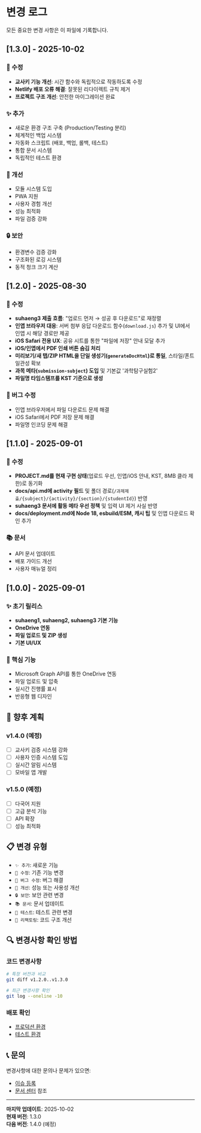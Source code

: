 # 변경 로그

모든 중요한 변경 사항은 이 파일에 기록합니다.

## [1.3.0] - 2025-10-02

### 🔧 수정
- **교사키 기능 개선**: 시간 함수와 독립적으로 작동하도록 수정
- **Netlify 배포 오류 해결**: 잘못된 리다이렉트 규칙 제거
- **프로젝트 구조 개선**: 안전한 마이그레이션 완료

### ✨ 추가
- 새로운 환경 구조 구축 (Production/Testing 분리)
- 체계적인 백업 시스템
- 자동화 스크립트 (배포, 백업, 롤백, 테스트)
- 통합 문서 시스템
- 독립적인 테스트 환경

### 🚀 개선
- 모듈 시스템 도입
- PWA 지원
- 사용자 경험 개선
- 성능 최적화
- 파일 검증 강화

### 🔒 보안
- 환경변수 검증 강화
- 구조화된 로깅 시스템
- 동적 청크 크기 계산

## [1.2.0] - 2025-08-30

### 🔧 수정
- **suhaeng3 제출 흐름**: "업로드 먼저 → 성공 후 다운로드"로 재정렬
- **인앱 브라우저 대응**: 서버 첨부 응답 다운로드 함수(`download.js`) 추가 및 UI에서 인앱 시 해당 경로만 제공
- **iOS Safari 전용 UX**: 공유 시트를 통한 "파일에 저장" 안내 모달 추가
- **iOS/인앱에서 PDF 인쇄 버튼 숨김 처리**
- **미리보기/새 탭/ZIP HTML을 단일 생성기(`generateDocHtml`)로 통일**, 스타일/폰트 일관성 확보
- **과목 메타(`submission-subject`) 도입** 및 기본값 '과학탐구실험2'
- **파일명 타임스탬프를 KST 기준으로 생성**

### 🐛 버그 수정
- 인앱 브라우저에서 파일 다운로드 문제 해결
- iOS Safari에서 PDF 저장 문제 해결
- 파일명 인코딩 문제 해결

## [1.1.0] - 2025-09-01

### 🔧 수정
- **PROJECT.md를 현재 구현 상태**(업로드 우선, 인앱/iOS 안내, KST, 8MB 클라 제한)로 동기화
- **docs/api.md에 activity 필드** 및 폴더 경로(`/과제제출/{subject}/{activity}/{section}/{studentId}`) 반영
- **suhaeng3 문서에 활동 메타 우선 정책** 및 입력 UI 제거 사실 반영
- **docs/deployment.md에 Node 18, esbuild/ESM, 캐시 팁** 및 인앱 다운로드 확인 추가

### 📚 문서
- API 문서 업데이트
- 배포 가이드 개선
- 사용자 매뉴얼 정리

## [1.0.0] - 2025-09-01

### ✨ 초기 릴리스
- **suhaeng1, suhaeng2, suhaeng3 기본 기능**
- **OneDrive 연동**
- **파일 업로드 및 ZIP 생성**
- **기본 UI/UX**

### 🔧 핵심 기능
- Microsoft Graph API를 통한 OneDrive 연동
- 파일 업로드 및 압축
- 실시간 진행률 표시
- 반응형 웹 디자인

## 🎯 향후 계획

### v1.4.0 (예정)
- [ ] 교사키 검증 시스템 강화
- [ ] 사용자 인증 시스템 도입
- [ ] 실시간 알림 시스템
- [ ] 모바일 앱 개발

### v1.5.0 (예정)
- [ ] 다국어 지원
- [ ] 고급 분석 기능
- [ ] API 확장
- [ ] 성능 최적화

## 📋 변경 유형

- `✨ 추가`: 새로운 기능
- `🔧 수정`: 기존 기능 변경
- `🐛 버그 수정`: 버그 해결
- `🚀 개선`: 성능 또는 사용성 개선
- `🔒 보안`: 보안 관련 변경
- `📚 문서`: 문서 업데이트
- `🧪 테스트`: 테스트 관련 변경
- `🔧 리팩토링`: 코드 구조 개선

## 🔍 변경사항 확인 방법

### 코드 변경사항
```bash
# 특정 버전과 비교
git diff v1.2.0..v1.3.0

# 최근 변경사항 확인
git log --oneline -10
```

### 배포 확인
- [프로덕션 환경](https://physichu.netlify.app/science-experiments/suhaeng3/)
- [테스트 환경](https://your-test-domain.com/science-experiments/suhaeng3-test/)

## 📞 문의

변경사항에 대한 문의나 문제가 있으면:
- [이슈 등록](project/ISSUES.md)
- [문서 센터](docs/README.md) 참조

---

**마지막 업데이트**: 2025-10-02  
**현재 버전**: 1.3.0  
**다음 버전**: 1.4.0 (예정)
